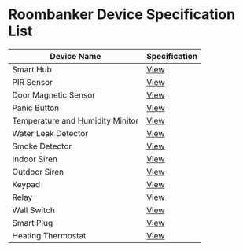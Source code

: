 # Roombanker Device Specification List  

| Device Name | Specification  |
|-----|-----|
| Smart Hub | [View](https://wiki.roombanker.com/central-units/smart-hub/specification) |
| PIR Sensor | [View](https://wiki.roombanker.com/motion-sensor/pir-sensor/specification) |
| Door Magnetic Sensor | [View](https://wiki.roombanker.com/door-sensor/door-magnetic-sensor/specification) |
| Panic Button | [View](https://wiki.roombanker.com/panic-button/emergency-button/specification) |
| Temperature and Humidity Minitor | [View](https://wiki.roombanker.com/environmental-monitoring-sensor/temperature-humidity-monitor/specification) |
| Water Leak Detector | [View](https://wiki.roombanker.com/environmental-monitoring-sensor/water-leak-detector/specification) |
| Smoke Detector | [View](https://wiki.roombanker.com/environmental-monitoring-sensor/smoke-sensor/specification) |
| Indoor Siren | [View](https://wiki.roombanker.com/environmental-monitoring-sensor/smoke-sensor/specification) |
| Outdoor Siren | [View](https://wiki.roombanker.com/alarm-siren/outdoor-alarm-siren/specification) |
| Keypad | [View](https://wiki.roombanker.com/control-device/keypad/specification) |
| Relay | [View](https://wiki.roombanker.com/automation-device/relay/specification) |  
| Wall Switch | [View](https://wiki.roombanker.com/automation-device/wall-switch/specification) |  
| Smart Plug | [View](https://wiki.roombanker.com/automation-device/smart-plug/specification) | 
| Heating Thermostat | [View](https://wiki.roombanker.com/automation-device/heating-thermostat/specification) | 